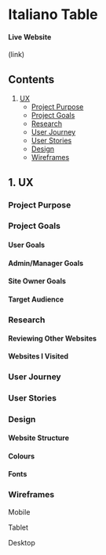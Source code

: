 # Italiano Table



#### **Live Website**

(link)



## Contents


1. [UX](#UX)
    - [Project Purpose](#project-purpose)
    - [Project Goals](#project-goals)
    - [Research](#research)
    - [User Journey](#user-journey)
    - [User Stories](#user-stories)
    - [Design](#design)
    - [Wireframes](#wireframes)

    





<a id="UX"></a>

## 1. **UX** 




### Project Purpose



### Project Goals


#### User Goals



#### Admin/Manager Goals



#### Site Owner Goals



#### Target Audience



### Research


#### Reviewing Other Websites



**Websites I Visited**



### User Journey





### User Stories





### Design 


#### **Website Structure**


#### **Colours**


#### **Fonts**





### Wireframes


Mobile 


Tablet


Desktop 




